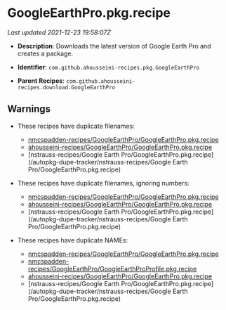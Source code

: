 # GoogleEarthPro.pkg.recipe

_Last updated 2021-12-23 19:58:07Z_

- **Description**: Downloads the latest version of Google Earth Pro and creates a package.

- **Identifier**: `com.github.ahousseini-recipes.pkg.GoogleEarthPro`

- **Parent Recipes**: `com.github.ahousseini-recipes.download.GoogleEarthPro`

## Warnings

- These recipes have duplicate filenames:
    - [nmcspadden-recipes/GoogleEarthPro/GoogleEarthPro.pkg.recipe](/autopkg-dupe-tracker/nmcspadden-recipes/GoogleEarthPro/GoogleEarthPro.pkg.recipe)
    - [ahousseini-recipes/GoogleEarthPro/GoogleEarthPro.pkg.recipe](/autopkg-dupe-tracker/ahousseini-recipes/GoogleEarthPro/GoogleEarthPro.pkg.recipe)
    - [nstrauss-recipes/Google Earth Pro/GoogleEarthPro.pkg.recipe](/autopkg-dupe-tracker/nstrauss-recipes/Google Earth Pro/GoogleEarthPro.pkg.recipe)

- These recipes have duplicate filenames, ignoring numbers:
    - [nmcspadden-recipes/GoogleEarthPro/GoogleEarthPro.pkg.recipe](/autopkg-dupe-tracker/nmcspadden-recipes/GoogleEarthPro/GoogleEarthPro.pkg.recipe)
    - [ahousseini-recipes/GoogleEarthPro/GoogleEarthPro.pkg.recipe](/autopkg-dupe-tracker/ahousseini-recipes/GoogleEarthPro/GoogleEarthPro.pkg.recipe)
    - [nstrauss-recipes/Google Earth Pro/GoogleEarthPro.pkg.recipe](/autopkg-dupe-tracker/nstrauss-recipes/Google Earth Pro/GoogleEarthPro.pkg.recipe)

- These recipes have duplicate NAMEs:
    - [nmcspadden-recipes/GoogleEarthPro/GoogleEarthPro.pkg.recipe](/autopkg-dupe-tracker/nmcspadden-recipes/GoogleEarthPro/GoogleEarthPro.pkg.recipe)
    - [nmcspadden-recipes/GoogleEarthPro/GoogleEarthProProfile.pkg.recipe](/autopkg-dupe-tracker/nmcspadden-recipes/GoogleEarthPro/GoogleEarthProProfile.pkg.recipe)
    - [ahousseini-recipes/GoogleEarthPro/GoogleEarthPro.pkg.recipe](/autopkg-dupe-tracker/ahousseini-recipes/GoogleEarthPro/GoogleEarthPro.pkg.recipe)
    - [nstrauss-recipes/Google Earth Pro/GoogleEarthPro.pkg.recipe](/autopkg-dupe-tracker/nstrauss-recipes/Google Earth Pro/GoogleEarthPro.pkg.recipe)